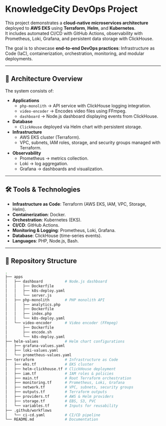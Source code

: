 # KnowledgeCity DevOps Project

This project demonstrates a **cloud-native microservices architecture** deployed to **AWS EKS** using **Terraform**, **Helm**, and **Kubernetes**.  
It includes automated CI/CD with GitHub Actions, observability with Prometheus, Loki, Grafana, and persistent data storage with ClickHouse.  

The goal is to showcase **end-to-end DevOps practices**: Infrastructure as Code (IaC), containerization, orchestration, monitoring, and modular deployments.

---

## 🚀 Architecture Overview

The system consists of:

- **Applications**
  - `php-monolith` → API service with ClickHouse logging integration.
  - `video-encoder` → Encodes video files using FFmpeg.
  - `dashboard` → Node.js dashboard displaying events from ClickHouse.
- **Database**
  - `ClickHouse` deployed via Helm chart with persistent storage.
- **Infrastructure**
  - AWS EKS cluster (Terraform).
  - VPC, subnets, IAM roles, storage, and security groups managed with Terraform.
- **Observability**
  - Prometheus → metrics collection.
  - Loki → log aggregation.
  - Grafana → dashboards and visualization.

---

## 🛠️ Tools & Technologies

- **Infrastructure as Code**: Terraform (AWS EKS, IAM, VPC, Storage, Helm).
- **Containerization**: Docker.
- **Orchestration**: Kubernetes (EKS).
- **CI/CD**: GitHub Actions.
- **Monitoring & Logging**: Prometheus, Loki, Grafana.
- **Database**: ClickHouse (time-series events).
- **Languages**: PHP, Node.js, Bash.

---

## 📂 Repository Structure

```bash
.
├── apps
│   ├── dashboard          # Node.js dashboard
│   │   ├── Dockerfile
│   │   ├── k8s-deploy.yaml
│   │   └── server.js
│   ├── php-monolith       # PHP monolith API
│   │   ├── analytics.php
│   │   ├── Dockerfile
│   │   ├── index.php
│   │   └── k8s-deploy.yaml
│   └── video-encoder      # Video encoder (FFmpeg)
│       ├── Dockerfile
│       ├── encode.sh
│       └── k8s-deploy.yaml
├── helm-values            # Helm chart configurations
│   ├── grafana-values.yaml
│   ├── loki-values.yaml
│   └── prometheus-values.yaml
├── terraform              # Infrastructure as Code
│   ├── eks.tf             # EKS cluster
│   ├── helm-clickhouse.tf # ClickHouse deployment
│   ├── iam.tf             # IAM roles & policies
│   ├── main.tf            # Root Terraform orchestration
│   ├── monitoring.tf      # Prometheus, Loki, Grafana
│   ├── network.tf         # VPC, subnets, security groups
│   ├── outputs.tf         # Terraform outputs
│   ├── providers.tf       # AWS & Helm providers
│   ├── storage.tf         # EBS, S3, PVC
│   └── variables.tf       # Inputs for reusability
├── .github/workflows
│   └── ci-cd.yaml         # CI/CD pipeline
└── README.md              # Documentation
